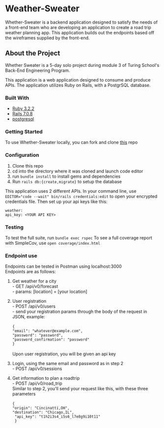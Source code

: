 # Weather-Sweater

Whether-Sweater is a backend application designed to satisfy the needs of a front-end team who are developing an application to create a road trip weather planning app. This application builds out the endpoints based off the wireframes supplied by the front-end.

## About the Project
Whether Sweater is a 5-day solo project during module 3 of Turing School's Back-End Engineering Program.

This application is a web application designed to consume and produce APIs. The application utilizes Ruby on Rails, with a PostgrSQL database.

### Built With
- [Ruby 3.2.2](https://github.com/ruby/ruby)
- [Rails 7.0.8](https://github.com/rails/rails)
- [postgresql](https://github.com/postgres/postgres)

### Getting Started
To use Whether-Sweater locally, you can fork and clone [this](https://github.com/dani-wilson/weather_sweater) repo

### Configuration
1. Clone this repo
2. cd into the directory where it was cloned and launch code editor
3. run `bundle install` to install gems and dependencies
4. Run `rails db:{create,migrate}` to setup the database

This application uses 2 different APIs. In your command line, use `EDITOR="code --wait" bin/rails credentials:edit` to open your encrypted credentials file. Then set up your api keys like this:

`weather:`</br>
  `api_key: <YOUR API KEY>`

  ### Testing
  To test the full suite, run `bundle exec rspec`
  To see a full coverage report with SimpleCov, use `open coverage/index.html`



  ### Endpoint use
  Endpoints can be tested in Postman using localhost:3000<br>
  Endpoints are as follows:
  1. Get weather for a city<br>
    - GET /api/v0/forecast<br>
    - params: [location] = [your location]

  2. User registration<br>
    - POST /api/v0/users</br>
    - send your registration params through the body of the request in JSON, example:<br></br>
    `{`<br>
        `"email": "whatever@example.com",`<br>
        `"password": "password",`<br>
        `"password_confirmation": "password"`<br>
    `}`
<br><br>Upon user registration, you will be given an api key

  3. Login, using the same email and password as in step 2<br>
    - POST /api/v0/sessions
  4. Get information to plan a roadtrip<br>
    - POST /api/v0/road_trip<br>
    Similar to step 2, you'll send your request like this, with these three parameters<br><br>
    `{`<br>
      `"origin": "Cincinatti,OH",`<br>
      `"destination": "Chicago,IL",`<br>
     ` "api_key": "t1h2i3s4_i5s6_l7e8g9i10t11"`<br>
     ` }`


